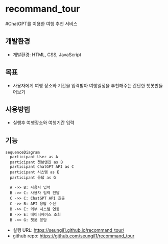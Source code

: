 # recommand_tour
#ChatGPT를 이용한 여행 추천 서비스

## 개발환경

* 개발환경: HTML, CSS, JavaScript
  

## 목표

* 사용자에게 여행 장소와 기간을 입력받아 여행일정을 추천해주는 간단한 챗봇만들어보기

## 사용방법

* 실행후 여행장소와 여행기간 입력


## 기능



```mermaid
sequenceDiagram
  participant User as A
  participant 챗봇엔진 as B
  participant ChatGPT API as C
  participant 시스템 as E
  participant 응답 as G

  A ->> B: 사용자 입력
  B ->> C: 사용자 입력 전달
  C ->> C: ChatGPT API 호출
  C ->> B: API 응답 수신
  B ->> E: 외부 시스템 연동
  B ->> E: 데이터베이스 조회
  B ->> G: 챗봇 응답
```

* 실행 URL: https://seungil1.github.io/recommand_tour/
* github repo: https://github.com/seungil1/recommand_tour
